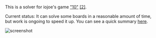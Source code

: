 This is a solver for iojoe's game ["10"](http://www.iojoe.com/10/) [[2]](http://www.youtube.com/watch?v=R04gRJHkeXk).

Current status:  It can solve some boards in a reasonable amount of time, but work is ongoing to speed it up.  You can see a quick summary [here](boards/compare.log).

![screenshot](http://deenewcum.github.io/iojoe10_solver/iojoe10_solver.png)

